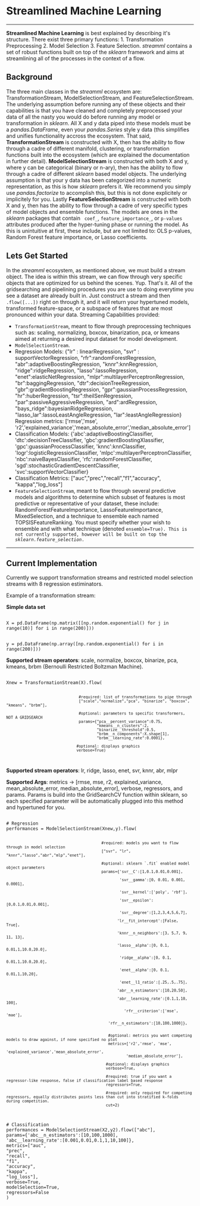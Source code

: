 <h1>Streamlined Machine Learning</h1>
<hr>
<strong>Streamlined Machine Learning</strong> is best explained by describing it's structure. There exist three primary functions: 1. Transformation Preprocessing 2. Model Selection 3. Feature Selection. <em>streamml</em> contains a set of robust functions built on top of the <em>sklearn</em> framework and aims at streamlining all of the processes in the context of a flow.

<h2> Background </h2>
The three main classes in the <em>streamml</em> ecosystem are: TransformationStream, ModelSelectionStream, and FeatureSelectionStream. The underlying assumption before running any of these objects and their capabilities is that you have cleaned and completely preprocessed your data of all the nasty you would do before running any model or transformation in <em>sklearn</em>. All X and y data piped into these models must be a <em>pandas.DataFrame</em>, even your <em>pandas.Series</em> style y data (this simplifies and unifies functionality accross the ecosystem. That said, <strong>TransformationStream</strong> is constructed with X, then has the ability to flow through a cadre of different manifold, clustering, or transformation functions built into the ecosystem (which are explained the documentation in further detail). <strong>ModelSelectionStream</strong> is constructed with both X and y, where y can be categorical (binary or n-ary), then has the ability to flow through a cadre of different <em>sklearn</em> based model objects. The underlying assumption is that your y data has been categorized into a numeric representation, as this is how <em>sklearn</em> prefers it. We recommend you simply use <em>pandas.factorize</em> to accomplish this, but this is not done explicitely or implicitely for you.  Lastly <strong>FeatureSelectionStream</strong> is constructed with both X and y, then has the ability to flow through a cadre of very specific types of model objects and ensemble functions. The models are ones in the <em>sklearn</em> packages that contain <code> coef_</code>, <code>feature_importance_</code>, or <code>p-values</code> attributes produced after the hyper-tuning phase or running the model. As this is unintuitive at first, these include, but are not limited to: OLS p-values, Random Forest feature importance, or Lasso coefficients.  

<h2>Lets Get Started </h2>
In the <em>streamml</em> ecosystem, as mentioned above, we must build a stream object. The idea is within this stream, we can flow through very specific objects that are optimized for us behind the scenes. Yup. That's it. All of the gridsearching and pipelining procedures you are use to doing everytime you see a dataset are already built in. Just construct a stream and then <code>.flow([...])</code> right on through it, and it will return your hypertuned models, transformed feature-space, or a subspace of features that are most pronounced within your data. 
Streaming Capabilities provided:
<ul>
  <li><code>TransformationStream</code>, meant to flow through preprocessing techniques such as: scaling, normalizing, boxcox, binarization, pca, or kmeans aimed at returning a desired input dataset for model development.</li>

<li><code>ModelSelectionStream</code>. 
<li>Regression Models:
{"lr" : linearRegression,
"svr" : supportVectorRegression,
"rfr":randomForestRegression,
"abr":adaptiveBoostingRegression,
"knnr":knnRegression,
"ridge":ridgeRegression,
"lasso":lassoRegression,
"enet":elasticNetRegression,
"mlpr":multilayerPerceptronRegression,
"br":baggingRegression,
"dtr":decisionTreeRegression,
"gbr":gradientBoostingRegression,
"gpr":gaussianProcessRegression,
"hr":huberRegression,
"tsr":theilSenRegression,
"par":passiveAggressiveRegression,
"ard":ardRegression,
"bays_ridge":bayesianRidgeRegression,
"lasso_lar":lassoLeastAngleRegression,
"lar":leastAngleRegression}
</li>
</li>Regression metrics:
['rmse','mse', 'r2','explained_variance','mean_absolute_error','median_absolute_error']
</li>
<li>Classification Models:
 {'abc':adaptiveBoostingClassifier,
'dtc':decisionTreeClassifier,
'gbc':gradientBoostingXlassifier,
'gpc':guassianProcessClassifier,
'knnc':knnClassifier,
'logr':logisticRegressionClassifier,
'mlpc':multilayerPerceptronClassifier,
'nbc':naiveBayesClassifier,
'rfc':randomForestClassifier,
'sgd':stochasticGradientDescentClassifier,
'svc':supportVectorClassifier}
</li>
<li>Classification Metrics:
["auc","prec","recall","f1","accuracy", "kappa","log_loss"]
</li>
</li>

  <li><code>FeatureSelectionStream</code>, meant to flow through several predictive models and algorithms to determine which subset of features is most predictive or representative of your dataset, these include: RandomForestFeatureImportance, LassoFeatureImportance, MixedSelection, and a technique to ensemble each named TOPSISFeatureRanking. You must specify whether your wish to ensemble and with what technique (denoted <code>ensemble=True). This is not currently supported, however will be built on top the <em>sklearn.feature_selection</em>.</code> 
  </li>
</ul>

<hr>

<h2>Current Implementation</h2>

Currently we support transformation streams and restricted model selection streams with 8 regression estiminators.

Example of a transformation stream:

<strong>Simple data set</strong>

<code>
X = pd.DataFrame(np.matrix([[np.random.exponential() for j in range(10)] for i in range(200)]))

y = pd.DataFrame(np.array([np.random.exponential() for i in range(200)]))
</code>


<strong>Supported stream operators</strong>: scale, normalize, boxcox, binarize, pca, kmeans, brbm (Bernoulli Restricted Boltzman Machine).


<code> 
Xnew = TransformationStream(X).flow(
  
                                    #required: list of transformations to pipe through
                                    ["scale","normalize","pca", "binarize", "boxcox", "kmeans", "brbm"], 
                                    
                                    #optional: parameters to specific transformers, NOT A GRIDSEARCH
                                    params={"pca__percent_variance":0.75, 
                                            "kmeans__n_clusters":2, 
                                            "binarize__threshold":0.5, 
                                            "brbm__n_components":X.shape[1], 
                                            "brbm__learning_rate":0.0001},
                                            
                                   #optional: displays graphics
                                   verbose=True)
                                   
</code>


  
<strong>Supported stream operators</strong>: lr, ridge, lasso, enet, svr, knnr, abr, mlpr

<strong>Supported Args</strong>: metrics -> [rmse, mse, r2, explained_variance, mean_absolute_error, median_absolute_error], verbose, regressors, and params. Params is build into the GridSearchCV function within sklearn, so each specified parameter will be automatically plugged into this method and hypertuned for you.

<code>
# Regression
performances = ModelSelectionStream(Xnew,y).flow(
                                              
                                              #required: models you want to flow through in model selection
                                              ["svr", "lr", "knnr","lasso","abr","mlp","enet"],
                                              
                                              #optional: sklearn `.fit` enabled model object parameters
                                              params={'svr__C':[1,0.1,0.01,0.001],
                                              
                                                      'svr__gamma':[0, 0.01, 0.001, 0.0001],
                                                      
                                                      'svr__kernel':['poly', 'rbf'],
                                                      
                                                      'svr__epsilon':[0,0.1,0.01,0.001],
                                                      
                                                      'svr__degree':[1,2,3,4,5,6,7],
                                                      
                                                     'lr__fit_intercept':[False, True],
                                                     
                                                     'knnr__n_neighbors':[3, 5,7, 9, 11, 13],
                                                     
                                                     'lasso__alpha':[0, 0.1, 0.01,1,10.0,20.0],
                                                     
                                                      'ridge__alpha':[0, 0.1, 0.01,1,10.0,20.0],
                                                      
                                                      'enet__alpha':[0, 0.1, 0.01,1,10,20],
                                                      
                                                      'enet__l1_ratio':[.25,.5,.75],
                                                      
                                                     'abr__n_estimators':[10,20,50],
                                                     
                                                     'abr__learning_rate':[0.1,1,10, 100],
                                                     
                                                        'rfr__criterion':['mse', 'mae'],
                                                        
                                                 'rfr__n_estimators':[10,100,1000]}, 
                                                 
                                                 
                                                 #optional: metrics you want competing models to draw against, if none specified no plot
                                                 metrics=['r2','rmse', 'mse',
                                                          'explained_variance','mean_absolute_error',
                                                         'median_absolute_error'],
                                                
                                                #optional: displays graphics
                                                verbose=True,
                                                
                                                #required: true if you want a regressor-like response, false if classification label based response
                                                regressors=True,
                                                
                                                #required: only required for competing regressors, equally distributes points less than cut into stratified k-folds during competition.
                                                cut=2)
                                                 
</code>

<code>
# Classification
performances = ModelSelectionStream(X2,y2).flow(["abc"], 
params={'abc__n_estimators':[10,100,1000],
'abc__learning_rate':[0.001,0.01,0.1,1,10,100]},
metrics=["auc",
"prec",
"recall",
"f1",
"accuracy",
"kappa",
"log_loss"],
verbose=True,
modelSelection=True,
regressors=False
)
</code>



